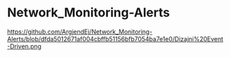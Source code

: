 # Network_Monitoring-Alerts

https://github.com/ArgjendEj/Network_Monitoring-Alerts/blob/dfda5012671af004cbffb51156bfb7054ba7e1e0/Dizajni%20Event-Driven.png
